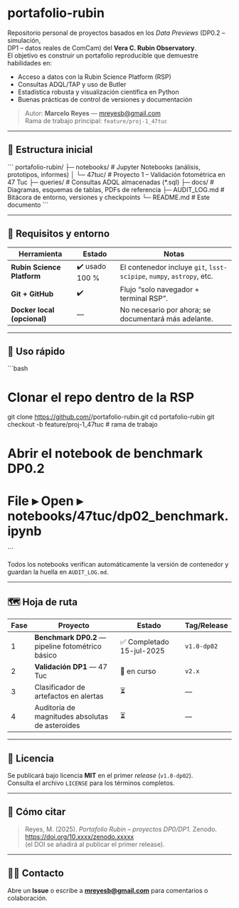 # portafolio-rubin
Repositorio personal de proyectos basados en los *Data Previews* (DP0.2 – simulación,  
DP1 – datos reales de ComCam) del **Vera C. Rubin Observatory**.  
El objetivo es construir un portafolio reproducible que demuestre habilidades en:

- Acceso a datos con la Rubin Science Platform (RSP)
- Consultas ADQL/TAP y uso de Butler
- Estadística robusta y visualización científica en Python
- Buenas prácticas de control de versiones y documentación

> Autor: **Marcelo Reyes** — mreyesb@gmail.com  
> Rama de trabajo principal: `feature/proj-1_47tuc`  

---

## 📂 Estructura inicial
\`\`\`
portafolio-rubin/
├─ notebooks/            # Jupyter Notebooks (análisis, prototipos, informes)
│   └─ 47tuc/            # Proyecto 1 – Validación fotométrica en 47 Tuc
├─ queries/              # Consultas ADQL almacenadas (*.sql)
├─ docs/                 # Diagramas, esquemas de tablas, PDFs de referencia
├─ AUDIT_LOG.md          # Bitácora de entorno, versiones y checkpoints
└─ README.md             # Este documento
\`\`\`

---

## 🔧 Requisitos y entorno

| Herramienta | Estado | Notas |
|-------------|--------|-------|
| **Rubin Science Platform** | ✔️ usado 100 % | El contenedor incluye `git`, `lsst-scipipe`, `numpy`, `astropy`, etc. |
| **Git + GitHub** | ✔️ | Flujo “solo navegador + terminal RSP”. |
| **Docker local (opcional)** | — | No necesario por ahora; se documentará más adelante. |

---

## 🚀 Uso rápido

\`\`\`bash
# Clonar el repo dentro de la RSP
git clone https://github.com/<tu-usuario>/portafolio-rubin.git
cd portafolio-rubin
git checkout -b feature/proj-1_47tuc   # rama de trabajo

# Abrir el notebook de benchmark DP0.2
# File ▸ Open ▸ notebooks/47tuc/dp02_benchmark.ipynb
\`\`\`

Todos los notebooks verifican automáticamente la versión de contenedor y guardan la huella en `AUDIT_LOG.md`.

---

## 🗺️ Hoja de ruta

| Fase | Proyecto | Estado | Tag/Release |
|------|----------|--------|-------------|
| 1 | **Benchmark DP0.2** — pipeline fotométrico básico | ✅ Completado 15-jul-2025 | `v1.0-dp02` |
| 2 | **Validación DP1** — 47 Tuc | 🚧 en curso | `v2.x` |
| 3 | Clasificador de artefactos en alertas | ⏳ | — |
| 4 | Auditoría de magnitudes absolutas de asteroides | ⏳ | — |

---

## 📜 Licencia

Se publicará bajo licencia **MIT** en el primer *release* (`v1.0-dp02`).  
Consulta el archivo `LICENSE` para los términos completos.

---

## 📝 Cómo citar

> Reyes, M. (2025). *Portafolio Rubin – proyectos DP0/DP1.* Zenodo. https://doi.org/10.xxxx/zenodo.xxxxx  
> (el DOI se añadirá al publicar el primer release).

---

## 🙋‍♂️ Contacto

Abre un **Issue** o escribe a **mreyesb@gmail.com** para comentarios o colaboración.
